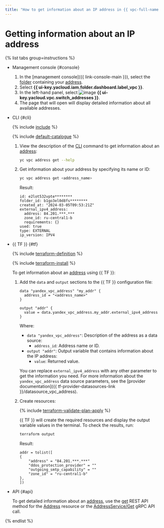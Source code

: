 ```yaml
---
title: "How to get information about an IP address in {{ vpc-full-name }}"
---
```


# Getting information about an IP address

{% list tabs group=instructions %}

- Management console {#console}

   1. In the [management console]({{ link-console-main }}), select the [folder](../../resource-manager/concepts/resources-hierarchy.md#folder) containing your [address](../concepts/address.md).
   1. Select **{{ ui-key.yacloud.iam.folder.dashboard.label_vpc }}**.
   1. In the left-hand panel, select ![image](../../_assets/console-icons/map-pin.svg) **{{ ui-key.yacloud.vpc.switch_addresses }}**.
   1. The page that will open will display detailed information about all available addresses.

- CLI {#cli}

   {% include [include](../../_includes/cli-install.md) %}

   {% include [default-catalogue](../../_includes/default-catalogue.md) %}

   1. View the description of the [CLI](../../cli/) command to get information about an [address](../concepts/address.md):

      ```bash
      yc vpc address get --help
      ```

   1. Get information about your address by specifying its name or ID:

      ```bash
      yc vpc address get <address_name>
      ```

      Result:

      ```text
      id: e2lot532vpte********
      folder_id: b1go3el0d8fs********
      created_at: "2024-03-05T09:53:21Z"
      external_ipv4_address:
        address: 84.201.***.***
        zone_id: ru-central1-b
        requirements: {}
      used: true
      type: EXTERNAL
      ip_version: IPV4
      ```

- {{ TF }} {#tf}

   {% include [terraform-definition](../../_tutorials/_tutorials_includes/terraform-definition.md) %}

   {% include [terraform-install](../../_includes/terraform-install.md) %}

   To get information about an [address](../concepts/address.md) using {{ TF }}:
   1. Add the `data` and `output` sections to the {{ TF }} configuration file:

      ```hcl
      data "yandex_vpc_address" "my_addr" {
        address_id = "<address_name>"
      }

      output "addr" {
        value = data.yandex_vpc_address.my_addr.external_ipv4_address
      }
      ```

      Where:
      * `data "yandex_vpc_address"`: Description of the address as a data source:
         * `address_id`: Address name or ID.
      * `output "addr"`: Output variable that contains information about the IP address:
         * `value`: Returned value.

      You can replace `external_ipv4_address` with any other parameter to get the information you need. For more information about the `yandex_vpc_address` data source parameters, see the [provider documentation]({{ tf-provider-datasources-link }}/datasource_vpc_address).
   1. Create resources:

      {% include [terraform-validate-plan-apply](../../_tutorials/_tutorials_includes/terraform-validate-plan-apply.md) %}

      {{ TF }} will create the required resources and display the output variable values in the terminal. To check the results, run:

      ```bash
      terraform output
      ```

      Result:

      ```text
      addr = tolist([
      {
          "address" = "84.201.***.***"
          "ddos_protection_provider" = ""
          "outgoing_smtp_capability" = ""
          "zone_id" = "ru-central1-b"
      },
      ])
      ```

- API {#api}

   To get detailed information about an [address](../concepts/address.md), use the [get](../api-ref/Address/get.md) REST API method for the [Address](../api-ref/Address/index.md) resource or the [AddressService/Get](../api-ref/grpc/address_service.md#Get) gRPC API call.

{% endlist %}
